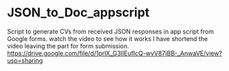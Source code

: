 # JSON_to_Doc_appscript
Script to generate CVs from received JSON responses in app script from Google forms.
watch the video to see how it works I have shortend the video leaving the part for form submission.
https://drive.google.com/file/d/1prlX_G3IlEufIcQ-wvV87jBB-_AnwaVE/view?usp=sharing
